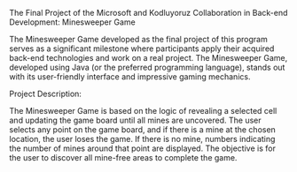  The Final Project of the Microsoft and Kodluyoruz Collaboration in Back-end Development: Minesweeper Game




 The Minesweeper Game developed as the final project of this program serves as a significant milestone where participants apply their acquired back-end technologies and work on a real project. The Minesweeper Game, developed using Java (or the preferred programming language), stands out with its user-friendly interface and impressive gaming mechanics.

Project Description:

The Minesweeper Game is based on the logic of revealing a selected cell and updating the game board until all mines are uncovered. The user selects any point on the game board, and if there is a mine at the chosen location, the user loses the game. If there is no mine, numbers indicating the number of mines around that point are displayed. The objective is for the user to discover all mine-free areas to complete the game.
 

